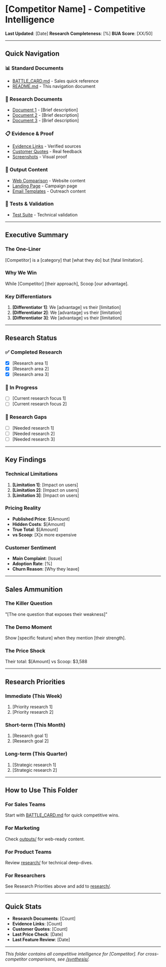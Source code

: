 # [Competitor Name] - Competitive Intelligence

**Last Updated**: [Date]
**Research Completeness**: [%]
**BUA Score**: [XX/50]

---

## Quick Navigation

### 📊 Standard Documents
- [BATTLE_CARD.md](./BATTLE_CARD.md) - Sales quick reference
- [README.md](./README.md) - This navigation document

### 🔬 Research Documents
<!-- List all documents in research/ folder -->
- [Document 1](./research/document1.md) - [Brief description]
- [Document 2](./research/document2.md) - [Brief description]
- [Document 3](./research/document3.md) - [Brief description]

### 📋 Evidence & Proof
<!-- List evidence documents -->
- [Evidence Links](./evidence/links.md) - Verified sources
- [Customer Quotes](./evidence/quotes.md) - Real feedback
- [Screenshots](./evidence/screenshots/) - Visual proof

### 🎯 Output Content
<!-- List generated outputs -->
- [Web Comparison](./outputs/web-comparison.md) - Website content
- [Landing Page](./outputs/landing-page.md) - Campaign page
- [Email Templates](./outputs/email-campaign.md) - Outreach content

### 🧪 Tests & Validation
<!-- If applicable -->
- [Test Suite](./tests/) - Technical validation

---

## Executive Summary

### The One-Liner
[Competitor] is a [category] that [what they do] but [fatal limitation].

### Why We Win
While [Competitor] [their approach], Scoop [our advantage].

### Key Differentiators
1. **[Differentiator 1]**: We [advantage] vs their [limitation]
2. **[Differentiator 2]**: We [advantage] vs their [limitation]
3. **[Differentiator 3]**: We [advantage] vs their [limitation]

---

## Research Status

### ✅ Completed Research
- [x] [Research area 1]
- [x] [Research area 2]
- [x] [Research area 3]

### 🔄 In Progress
- [ ] [Current research focus 1]
- [ ] [Current research focus 2]

### 📝 Research Gaps
- [ ] [Needed research 1]
- [ ] [Needed research 2]
- [ ] [Needed research 3]

---

## Key Findings

### Technical Limitations
1. **[Limitation 1]**: [Impact on users]
2. **[Limitation 2]**: [Impact on users]
3. **[Limitation 3]**: [Impact on users]

### Pricing Reality
- **Published Price**: $[Amount]
- **Hidden Costs**: $[Amount]
- **True Total**: $[Amount]
- **vs Scoop**: [X]x more expensive

### Customer Sentiment
- **Main Complaint**: [Issue]
- **Adoption Rate**: [%]
- **Churn Reason**: [Why they leave]

---

## Sales Ammunition

### The Killer Question
"[The one question that exposes their weakness]"

### The Demo Moment
Show [specific feature] when they mention [their strength].

### The Price Shock
Their total: $[Amount] vs Scoop: $3,588

---

## Research Priorities

### Immediate (This Week)
1. [Priority research 1]
2. [Priority research 2]

### Short-term (This Month)
1. [Research goal 1]
2. [Research goal 2]

### Long-term (This Quarter)
1. [Strategic research 1]
2. [Strategic research 2]

---

## How to Use This Folder

### For Sales Teams
Start with [BATTLE_CARD.md](./BATTLE_CARD.md) for quick competitive wins.

### For Marketing
Check [outputs/](./outputs/) for web-ready content.

### For Product Teams
Review [research/](./research/) for technical deep-dives.

### For Researchers
See Research Priorities above and add to [research/](./research/).

---

## Quick Stats

- **Research Documents**: [Count]
- **Evidence Links**: [Count]
- **Customer Quotes**: [Count]
- **Last Price Check**: [Date]
- **Last Feature Review**: [Date]

---

*This folder contains all competitive intelligence for [Competitor]. For cross-competitor comparisons, see [/synthesis/](../../synthesis/).*